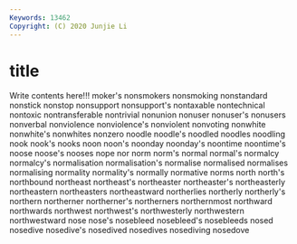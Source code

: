```yaml
---
Keywords: 13462
Copyright: (C) 2020 Junjie Li
---
```


# title

Write contents here!!!
moker's 
nonsmokers 
nonsmoking 
nonstandard 
nonstick 
nonstop 
nonsupport
nonsupport's 
nontaxable 
nontechnical 
nontoxic 
nontransferable 
nontrivial 
nonunion 
nonuser 
nonuser's 
nonusers
nonverbal 
nonviolence 
nonviolence's 
nonviolent 
nonvoting 
nonwhite 
nonwhite's 
nonwhites 
nonzero 
noodle
noodle's 
noodled 
noodles 
noodling 
nook 
nook's 
nooks 
noon 
noon's 
noonday
noonday's 
noontime 
noontime's 
noose 
noose's 
nooses 
nope 
nor 
norm 
norm's
normal 
normal's 
normalcy 
normalcy's 
normalisation 
normalisation's 
normalise 
normalised 
normalises 
normalising
normality 
normality's 
normally 
normative 
norms 
north 
north's 
northbound 
northeast 
northeast's
northeaster 
northeaster's 
northeasterly 
northeastern 
northeasters 
northeastward 
northerlies 
northerly 
northerly's 
northern
northerner 
northerner's 
northerners 
northernmost 
northward 
northwards 
northwest 
northwest's 
northwesterly 
northwestern
northwestward 
nose 
nose's 
nosebleed 
nosebleed's 
nosebleeds 
nosed 
nosedive 
nosedive's 
nosedived
nosedives 
nosediving 
nosedove 
